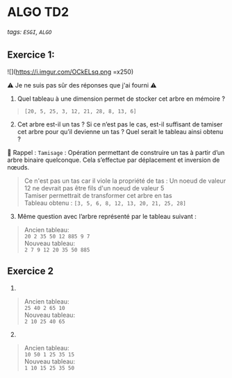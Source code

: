 # ALGO TD2

###### tags: `ESGI`, `ALGO`

## Exercice 1:
![](https://i.imgur.com/OCkELsq.png =x250)

:warning: Je ne suis pas sûr des réponses que j'ai fourni :warning:
1. Quel tableau à une dimension permet de stocker cet arbre en mémoire ?
>`[20, 5, 25, 3, 12, 21, 28, 8, 13, 6]`


2. Cet arbre est-il un tas ? Si ce n’est pas le cas, est-il suffisant de tamiser cet arbre pour qu’il devienne un tas ? Quel serait le tableau ainsi obtenu ?

:thought_balloon: Rappel : `Tamisage` : Opération permettant de construire un tas à partir d’un arbre binaire quelconque. Cela s’effectue par déplacement et inversion de nœuds.
> Ce n'est pas un tas car il viole la propriété de tas :
Un noeud de valeur 12 ne devrait pas être fils d'un noeud de valeur 5  
> Tamiser permettrait de transformer cet arbre en tas  
> Tableau obtenu : `[3, 5, 6, 8, 12, 13, 20, 21, 25, 28]`

3.  Même question avec l’arbre représenté par le tableau suivant :
>Ancien tableau:  
>`20 2 35 50 12 885 9 7`  
>Nouveau tableau:  
`2 7 9 12 20 35 50 885`

## Exercice 2
1.
>Ancien tableau:  
>`25 40 2 65 10`  
>Nouveau tableau:  
>`2 10 25 40 65`

2.
>Ancien tableau:  
>`10 50 1 25 35 15`  
>Nouveau tableau:  
>`1 10 15 25 35 50`  


